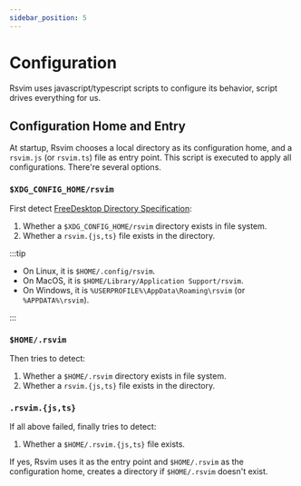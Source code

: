 ```yaml
---
sidebar_position: 5
---
```


# Configuration

Rsvim uses javascript/typescript scripts to configure its behavior, script drives everything for us.

## Configuration Home and Entry

At startup, Rsvim chooses a local directory as its configuration home, and a `rsvim.js` (or `rsvim.ts`) file as entry point. This script is executed to apply all configurations. There're several options.

### `$XDG_CONFIG_HOME/rsvim`

First detect [FreeDesktop Directory Specification](https://specifications.freedesktop.org/basedir-spec/latest/):

1. Whether a `$XDG_CONFIG_HOME/rsvim` directory exists in file system.
2. Whether a `rsvim.{js,ts}` file exists in the directory.

:::tip

- On Linux, it is `$HOME/.config/rsvim`.
- On MacOS, it is `$HOME/Library/Application Support/rsvim`.
- On Windows, it is `%USERPROFILE%\AppData\Roaming\rsvim` (or `%APPDATA%\rsvim`).

:::

### `$HOME/.rsvim`

Then tries to detect:

1. Whether a `$HOME/.rsvim` directory exists in file system.
2. Whether a `rsvim.{js,ts}` file exists in the directory.

### `.rsvim.{js,ts}`

If all above failed, finally tries to detect:

1. Whether a `$HOME/.rsvim.{js,ts}` file exists.

If yes, Rsvim uses it as the entry point and `$HOME/.rsvim` as the configuration home, creates a directory if `$HOME/.rsvim` doesn't exist.
